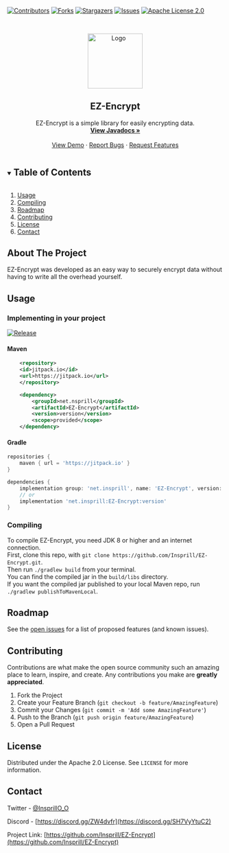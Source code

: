 [![Contributors][contributors-shield]][contributors-url]
[![Forks][forks-shield]][forks-url]
[![Stargazers][stars-shield]][stars-url]
[![Issues][issues-shield]][issues-url]
[![Apache License 2.0][license-shield]][license-url]



<!-- PROJECT LOGO -->
<br />
<p align="center">
  <a href="https://github.com/Insprill/EZ-Encrypt">
    <img src="https://imgur.com/BvJ2zvM.png" alt="Logo" width="128" height="128">
  </a>
<h2 align="center">EZ-Encrypt</h2>

  <p align="center">
    EZ-Encrypt is a simple library for easily encrypting data.
    <br />
    <a href="https://insprill.net/javadocs/ezencrypt"><strong>View Javadocs »</strong></a>
    <br />
    <br />
    <a href="https://github.com/Insprill/EZ-Encrypt">View Demo</a>
    ·
    <a href="https://github.com/Insprill/EZ-Encrypt/issues">Report Bugs</a>
    ·
    <a href="https://github.com/Insprill/EZ-Encrypt/issues">Request Features</a>
  </p>
</p>



<!-- TABLE OF CONTENTS -->
<details open="open">
  <summary><h2 style="display: inline-block">Table of Contents</h2></summary>
  <ol>
    <li><a href="#usage">Usage</a></li>
    <li><a href="#compiling">Compiling</a></li>
    <li><a href="#roadmap">Roadmap</a></li>
    <li><a href="#contributing">Contributing</a></li>
    <li><a href="#license">License</a></li>
    <li><a href="#contact">Contact</a></li>
  </ol>
</details>



<!-- ABOUT THE PROJECT -->
## About The Project

EZ-Encrypt was developed as an easy way to securely encrypt data without having to write all the overhead yourself.


<!-- USAGE EXAMPLES -->
## Usage

### Implementing in your project
[![Release](https://jitpack.io/v/Insprill/EZ-Encrypt.svg)](https://jitpack.io/#Insprill/EZ-Encrypt)
#### Maven
```xml
    <repository>
	<id>jitpack.io</id>
	<url>https://jitpack.io</url>
    </repository>
```
```xml
    <dependency>
        <groupId>net.nsprill</groupId>
        <artifactId>EZ-Encrypt</artifactId>
        <version>version</version>
        <scope>provided</scope>
    </dependency>
```
#### Gradle
```groovy
repositories {
    maven { url = 'https://jitpack.io' }
}
```
```groovy
dependencies {
    implementation group: 'net.insprill', name: 'EZ-Encrypt', version: 'version'
    // or
    implementation 'net.insprill:EZ-Encrypt:version'
}
```

### Compiling

To compile EZ-Encrypt, you need JDK 8 or higher and an internet connection.  
First, clone this repo, with `git clone https://github.com/Insprill/EZ-Encrypt.git`.  
Then run `./gradlew build` from your terminal.  
You can find the compiled jar in the `build/libs` directory.  
If you want the compiled jar published to your local Maven repo, run `./gradlew publishToMavenLocal`.



<!-- ROADMAP -->
## Roadmap

See the [open issues](https://github.com/Insprill/EZ-Encrypt/issues) for a list of proposed features (and known issues).



<!-- CONTRIBUTING -->
## Contributing

Contributions are what make the open source community such an amazing place to learn, inspire, and create. Any contributions you make are **greatly appreciated**.

1. Fork the Project
2. Create your Feature Branch (`git checkout -b feature/AmazingFeature`)
3. Commit your Changes (`git commit -m 'Add some AmazingFeature'`)
4. Push to the Branch (`git push origin feature/AmazingFeature`)
5. Open a Pull Request



<!-- LICENSE -->
## License

Distributed under the Apache 2.0 License. See `LICENSE` for more information.



<!-- CONTACT -->
## Contact

Twitter - [@InsprillO_O](https://twitter.com/InsprillO_O)

Discord - [https://discord.gg/ZW4dvfr](https://discord.gg/SH7VyYtuC2)

Project Link: [https://github.com/Insprill/EZ-Encrypt](https://github.com/Insprill/EZ-Encrypt)





<!-- MARKDOWN LINKS & IMAGES -->
<!-- https://www.markdownguide.org/basic-syntax/#reference-style-links -->
[contributors-shield]: https://img.shields.io/github/contributors/Insprill/EZ-Encrypt.svg?style=for-the-badge
[contributors-url]: https://github.com/Insprill/EZ-Encrypt/graphs/contributors
[forks-shield]: https://img.shields.io/github/forks/Insprill/EZ-Encrypt.svg?style=for-the-badge
[forks-url]: https://github.com/Insprill/EZ-Encrypt/network/members
[stars-shield]: https://img.shields.io/github/stars/Insprill/EZ-Encrypt.svg?style=for-the-badge
[stars-url]: https://github.com/Insprill/EZ-Encrypt/stargazers
[issues-shield]: https://img.shields.io/github/issues/Insprill/EZ-Encrypt.svg?style=for-the-badge
[issues-url]: https://github.com/Insprill/EZ-Encrypt/issues
[license-shield]: https://img.shields.io/github/license/Insprill/EZ-Encrypt.svg?style=for-the-badge
[license-url]: https://github.com/Insprill/EZ-Encrypt/blob/master/LICENSE
